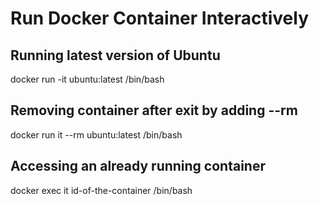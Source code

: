 # Run Docker Container Interactively
## Running latest version of Ubuntu
docker run -it ubuntu:latest /bin/bash

## Removing container after exit by adding --rm
docker run it --rm ubuntu:latest /bin/bash

## Accessing an already running container
docker exec it id-of-the-container /bin/bash